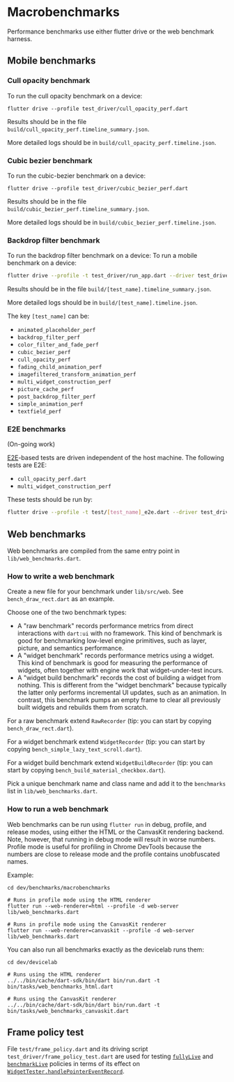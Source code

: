 # Macrobenchmarks

Performance benchmarks use either flutter drive or the web benchmark harness.

## Mobile benchmarks

### Cull opacity benchmark

To run the cull opacity benchmark on a device:

```
flutter drive --profile test_driver/cull_opacity_perf.dart
```

Results should be in the file `build/cull_opacity_perf.timeline_summary.json`.

More detailed logs should be in `build/cull_opacity_perf.timeline.json`.

### Cubic bezier benchmark

To run the cubic-bezier benchmark on a device:

```
flutter drive --profile test_driver/cubic_bezier_perf.dart
```

Results should be in the file `build/cubic_bezier_perf.timeline_summary.json`.

More detailed logs should be in `build/cubic_bezier_perf.timeline.json`.

### Backdrop filter benchmark

To run the backdrop filter benchmark on a device:
To run a mobile benchmark on a device:

```bash
flutter drive --profile -t test_driver/run_app.dart --driver test_driver/[test_name]_test.dart
```

Results should be in the file `build/[test_name].timeline_summary.json`.

More detailed logs should be in `build/[test_name].timeline.json`.

The key `[test_name]` can be:

- `animated_placeholder_perf`
- `backdrop_filter_perf`
- `color_filter_and_fade_perf`
- `cubic_bezier_perf`
- `cull_opacity_perf`
- `fading_child_animation_perf`
- `imagefiltered_transform_animation_perf`
- `multi_widget_construction_perf`
- `picture_cache_perf`
- `post_backdrop_filter_perf`
- `simple_animation_perf`
- `textfield_perf`

### E2E benchmarks

(On-going work)

[E2E](https://pub.dev/packages/e2e)-based tests are driven independent of the
host machine. The following tests are E2E:

- `cull_opacity_perf.dart`
- `multi_widget_construction_perf`

These tests should be run by:

```bash
flutter drive --profile -t test/[test_name]_e2e.dart --driver test_driver/e2e_test.dart
```

## Web benchmarks

Web benchmarks are compiled from the same entry point in `lib/web_benchmarks.dart`.

### How to write a web benchmark

Create a new file for your benchmark under `lib/src/web`. See `bench_draw_rect.dart`
as an example.

Choose one of the two benchmark types:

- A "raw benchmark" records performance metrics from direct interactions with
  `dart:ui` with no framework. This kind of benchmark is good for benchmarking
  low-level engine primitives, such as layer, picture, and semantics performance.
- A "widget benchmark" records performance metrics using a widget. This kind of
  benchmark is good for measuring the performance of widgets, often together with
  engine work that widget-under-test incurs.
- A "widget build benchmark" records the cost of building a widget from nothing.
  This is different from the "widget benchmark" because typically the latter
  only performs incremental UI updates, such as an animation. In contrast, this
  benchmark pumps an empty frame to clear all previously built widgets and
  rebuilds them from scratch.

For a raw benchmark extend `RawRecorder` (tip: you can start by copying
`bench_draw_rect.dart`).

For a widget benchmark extend `WidgetRecorder` (tip: you can start by copying
`bench_simple_lazy_text_scroll.dart`).

For a widget build benchmark extend `WidgetBuildRecorder` (tip: you can start by copying
`bench_build_material_checkbox.dart`).

Pick a unique benchmark name and class name and add it to the `benchmarks` list
in `lib/web_benchmarks.dart`.

### How to run a web benchmark

Web benchmarks can be run using `flutter run` in debug, profile, and release
modes, using either the HTML or the CanvasKit rendering backend. Note, however,
that running in debug mode will result in worse numbers. Profile mode is useful
for profiling in Chrome DevTools because the numbers are close to release mode
and the profile contains unobfuscated names.

Example:

```
cd dev/benchmarks/macrobenchmarks

# Runs in profile mode using the HTML renderer
flutter run --web-renderer=html --profile -d web-server lib/web_benchmarks.dart

# Runs in profile mode using the CanvasKit renderer
flutter run --web-renderer=canvaskit --profile -d web-server lib/web_benchmarks.dart
```

You can also run all benchmarks exactly as the devicelab runs them:

```
cd dev/devicelab

# Runs using the HTML renderer
../../bin/cache/dart-sdk/bin/dart bin/run.dart -t bin/tasks/web_benchmarks_html.dart

# Runs using the CanvasKit renderer
../../bin/cache/dart-sdk/bin/dart bin/run.dart -t bin/tasks/web_benchmarks_canvaskit.dart
```

## Frame policy test

File `test/frame_policy.dart` and its driving script `test_driver/frame_policy_test.dart`
are used for testing [`fullyLive`](https://api.flutter.dev/flutter/flutter_test/LiveTestWidgetsFlutterBindingFramePolicy-class.html)
and [`benchmarkLive`](https://api.flutter.dev/flutter/flutter_test/LiveTestWidgetsFlutterBindingFramePolicy-class.html)
policies in terms of its effect on [`WidgetTester.handlePointerEventRecord`](https://master-api.flutter.dev/flutter/flutter_test/WidgetTester/handlePointerEventRecord.html).
